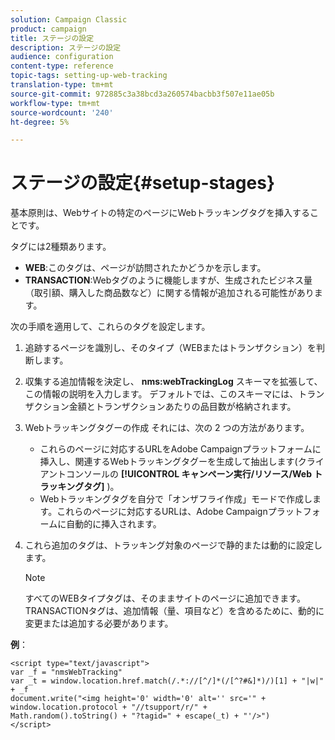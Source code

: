 ```yaml
---
solution: Campaign Classic
product: campaign
title: ステージの設定
description: ステージの設定
audience: configuration
content-type: reference
topic-tags: setting-up-web-tracking
translation-type: tm+mt
source-git-commit: 972885c3a38bcd3a260574bacbb3f507e11ae05b
workflow-type: tm+mt
source-wordcount: '240'
ht-degree: 5%

---
```



# ステージの設定{#setup-stages}

基本原則は、Webサイトの特定のページにWebトラッキングタグを挿入することです。

タグには2種類あります。

* **WEB**:このタグは、ページが訪問されたかどうかを示します。
* **TRANSACTION**:Webタグのように機能しますが、生成されたビジネス量（取引額、購入した商品数など）に関する情報が追加される可能性があります。

次の手順を適用して、これらのタグを設定します。

1. 追跡するページを識別し、そのタイプ（WEBまたはトランザクション）を判断します。
1. 収集する追加情報を決定し、 **nms:webTrackingLog** スキーマを拡張して、この情報の説明を入力します。 デフォルトでは、このスキーマには、トランザクション金額とトランザクションあたりの品目数が格納されます。
1. Webトラッキングタグーの作成 それには、次の 2 つの方法があります。

   * これらのページに対応するURLをAdobe Campaignプラットフォームに挿入し、関連するWebトラッキングタグーを生成して抽出します(クライアントコンソールの **[!UICONTROL キャンペーン実行/リソース/Web トラッキングタグ]** )。
   * Webトラッキングタグを自分で「オンザフライ作成」モードで作成します。これらのページに対応するURLは、Adobe Campaignプラットフォームに自動的に挿入されます。

1. これら追加のタグは、トラッキング対象のページで静的または動的に設定します。

   >[!NOTE]
   >
   >すべてのWEBタイプタグは、そのままサイトのページに追加できます。 TRANSACTIONタグは、追加情報（量、項目など）を含めるために、動的に変更または追加する必要があります。

**例**：

```
<script type="text/javascript">
var _f = "nmsWebTracking"
var _t = window.location.href.match(/.*://[^/]*(/[^?#&]*)/)[1] + "|w|" + _f
document.write("<img height='0' width='0' alt='' src='" +
window.location.protocol + "//tsupport/r/" +
Math.random().toString() + "?tagid=" + escape(_t) + "'/>")
</script>
```

